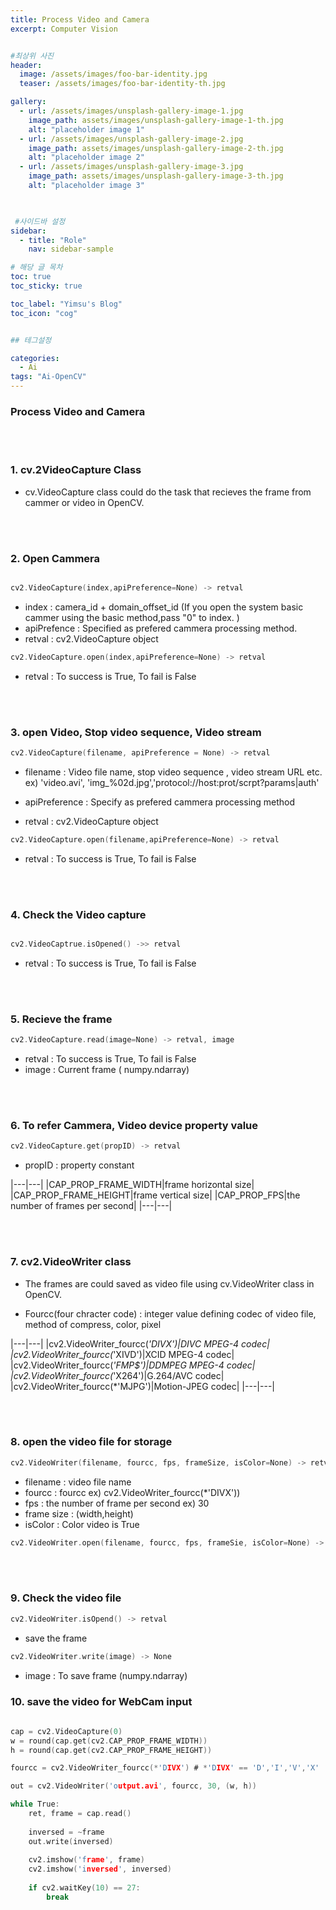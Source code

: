 ```yaml
---
title: Process Video and Camera
excerpt: Computer Vision


#최상위 사진
header:
  image: /assets/images/foo-bar-identity.jpg
  teaser: /assets/images/foo-bar-identity-th.jpg

gallery:
  - url: /assets/images/unsplash-gallery-image-1.jpg
    image_path: assets/images/unsplash-gallery-image-1-th.jpg
    alt: "placeholder image 1"
  - url: /assets/images/unsplash-gallery-image-2.jpg
    image_path: assets/images/unsplash-gallery-image-2-th.jpg
    alt: "placeholder image 2"
  - url: /assets/images/unsplash-gallery-image-3.jpg
    image_path: assets/images/unsplash-gallery-image-3-th.jpg
    alt: "placeholder image 3"
    


 #사이드바 설정 
sidebar:
  - title: "Role"
    nav: sidebar-sample

# 해당 글 목차
toc: true
toc_sticky: true

toc_label: "Yimsu's Blog"
toc_icon: "cog"


## 테그설정

categories:
  - Ai
tags: "Ai-OpenCV"
---
```


### Process Video and Camera

<br/>
<br/>

### 1. cv.2VideoCapture Class

- cv.VideoCapture class could do the task that recieves the frame from cammer or video in OpenCV.

<br/>
<br/>


### 2. Open Cammera

``` c

cv2.VideoCapture(index,apiPreference=None) -> retval

```

- index : camera_id + domain_offset_id (If you open the system basic cammer using the basic method,pass "0" to index. )
- apiPrefence : Specified as prefered cammera processing method.
- retval : cv2.VideoCapture object


``` c
cv2.VideoCapture.open(index,apiPreference=None) -> retval

```
- retval : To success is True, To fail is False


<br/>
<br/>


### 3. open Video, Stop video sequence, Video stream

``` c
cv2.VideoCapture(filename, apiPreference = None) -> retval

```

- filename : Video file name, stop video sequence , video stream URL etc. ex) 'video.avi', 'img_%02d.jpg','protocol://host:prot/scrpt?params|auth'

- apiPreference : Specify as prefered cammera processing method
- retval : cv2.VideoCapture object

``` c
cv2.VideoCapture.open(filename,apiPreference=None) -> retval

```
- retval : To success is True, To fail is False

<br/>
<br/>

### 4. Check the Video capture

``` c

cv2.VideoCaptrue.isOpened() ->> retval
```
- retval : To success is True, To fail is False


<br/>
<br/>

### 5. Recieve the frame

``` c
cv2.VideoCapture.read(image=None) -> retval, image

```
- retval : To success is True, To fail is False
- image : Current frame ( numpy.ndarray)

<br/>
<br/>

### 6. To refer Cammera, Video device property value

``` c
cv2.VideoCapture.get(propID) -> retval
```

- propID : property constant

|---|---|
|CAP_PROP_FRAME_WIDTH|frame horizontal size|
|CAP_PROP_FRAME_HEIGHT|frame vertical size|
|CAP_PROP_FPS|the number of frames per second|
|---|---|

<br/>
<br/>

### 7. cv2.VideoWriter class

- The frames are could saved as video file using cv.VideoWriter class in OpenCV.

- Fourcc(four chracter code) : integer value defining codec of video file, method of compress, color, pixel

|---|---|
|cv2.VideoWriter_fourcc(*'DIVX')|DIVC MPEG-4 codec|
|cv2.VideoWriter_fourcc(*'XIVD')|XCID MPEG-4 codec|
|cv2.VideoWriter_fourcc(*'FMP$')|DDMPEG MPEG-4 codec|
|cv2.VideoWriter_fourcc(*'X264')|G.264/AVC codec|
|cv2.VideoWriter_fourcc(*'MJPG')|Motion-JPEG codec|
|---|---|

<br/>
<br/>

### 8. open the video file for storage

``` c
cv2.VideoWriter(filename, fourcc, fps, frameSize, isColor=None) -> retval

```
- filename : video file name
- fourcc : fourcc ex) cv2.VideoWriter_fourcc(*'DIVX'))
- fps : the number of frame per second ex) 30
- frame size : (width,height)
- isColor : Color video is True 

``` c
cv2.VideoWriter.open(filename, fourcc, fps, frameSie, isColor=None) -> retval
```

<br/>
<br/>

### 9. Check the video file 

``` c
cv2.VideoWriter.isOpend() -> retval
```

- save the frame
``` c
cv2.VideoWriter.write(image) -> None
```

 - image : To save frame (numpy.ndarray)


### 10. save the video for WebCam input 

``` c
 
cap = cv2.VideoCapture(0)
w = round(cap.get(cv2.CAP_PROP_FRAME_WIDTH))
h = round(cap.get(cv2.CAP_PROP_FRAME_HEIGHT))

fourcc = cv2.VideoWriter_fourcc(*'DIVX') # *'DIVX' == 'D','I','V','X' 

out = cv2.VideoWriter('output.avi', fourcc, 30, (w, h))

while True:
    ret, frame = cap.read()
    
    inversed = ~frame 
    out.write(inversed)
    
    cv2.imshow('frame', frame) 
    cv2.imshow('inversed', inversed) 
    
    if cv2.waitKey(10) == 27:
        break

```
